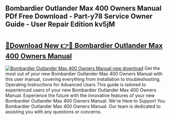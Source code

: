 ## Bombardier Outlander Max 400 Owners Manual PDf Free Download - Part-y78 Service Owner Guide - User Repair Edition kv5jM

# <h2><a href="http://bc80583.oget.top/?id=Bombardier+Outlander+Max+400+Owners+Manual">🔗Download New 👉🔴 Bombardier Outlander Max 400 Owners Manual</a></h2>

[![Bombardier Outlander Max 400 Owners Manual new download](https://i.imgur.com/5g1atiW.png)](http://bc80583.oget.top/?id=Bombardier+Outlander+Max+400+Owners+Manual)
Get the most out of your new Bombardier Outlander Max 400 Owners Manual with this user manual, covering everything from installation to troubleshooting. Operating Instructions for Advanced Users This guide is tailored to experienced users of your new Bombardier Outlander Max 400 Owners Manual. Experience the future with the innovative features of your new Bombardier Outlander Max 400 Owners Manual. We're Here to Support You Bombardier Outlander Max 400 Owners Manual. Our team is dedicated to assisting you with any questions or concerns.
